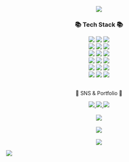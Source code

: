 <div align=center>  
	<img src="https://capsule-render.vercel.app/api?type=waving&color=gradient&height=200&section=header&text=Cheol2%20GitHub!&fontSize=70&animation=twinkling&fontAlignY=35" />
</div> 

<div align=center>  
	<h3>📚 Tech Stack 📚</h3>  
</div>

<div align="center">
	<img src="https://img.shields.io/badge/Python-3776AB?style=for-the-badge&logo=Python&logoColor=white" />  
	<img src="https://img.shields.io/badge/MSSQL-CC2927?style=for-the-badge&logo=microsoftsqlserver&logoColor=white" />
	<img src="https://img.shields.io/badge/PostreSQL-4169E1?style=for-the-badge&logo=postgresql&logoColor=white" />
	<br>
	<img src="https://img.shields.io/badge/ApacheHadoop-66CCFF?style=for-the-badge&logo=apachehadoop&logoColor=white" />
	<img src="https://img.shields.io/badge/ApacheAirflow-017CEE?style=for-the-badge&logo=apacheairflow&logoColor=white" />
	<img src="https://img.shields.io/badge/docker-2496ED?style=for-the-badge&logo=docker&logoColor=white" />
 	<br>
	<img src="https://img.shields.io/badge/NGINX-009639?style=for-the-badge&logo=nginx&logoColor=white" />
	<img src="https://img.shields.io/badge/gunicorn-499848?style=for-the-badge&logo=gunicorn&logoColor=white" />
	<img src="https://img.shields.io/badge/django-092E20?style=for-the-badge&logo=django&logoColor=white" />
	<br>
	<img src="https://img.shields.io/badge/ELK-005571?style=for-the-badge&logo=elasticsearch&logoColor=white" />
	<img src="https://img.shields.io/badge/Prometheus-E6522C?style=for-the-badge&logo=prometheus&logoColor=white" />
	<img src="https://img.shields.io/badge/Grafana-F26822?style=for-the-badge&logo=grafana&logoColor=white" />
	<br>
	<img src="https://img.shields.io/badge/Pytorch-EE4C2C?style=for-the-badge&logo=Pytorch&logoColor=white" />
	<img src="https://img.shields.io/badge/Neo4j-4581C3?style=for-the-badge&logo=Neo4j&logoColor=white" />
	<img src="https://img.shields.io/badge/LangChain-00A3E0?style=for-the-badge&logo=chainlink&logoColor=white" />
	<br>
	<img src="https://img.shields.io/badge/LangGraph-00856F?style=for-the-badge&logo=graph&logoColor=white" />
	<img src="https://img.shields.io/badge/LLM-006400?style=for-the-badge&logo=openai&logoColor=white" />
	<img src="https://img.shields.io/badge/AWS-232F3E?style=for-the-badge&logo=AmazonAWS&logoColor=white" />
</div>

<br>
<div align=center>
	<p>🎨 SNS & Portfolio 🎨</p>
</div>
<div align=center>
	<a href="https://tabby-minute-31c.notion.site/9d2fdcc5d250485f89666c841b55903a?pvs=4">
		<img src="https://img.shields.io/badge/Portfolio-FF3633?style=for-the-badge&logo=Notion&logoColor=white" />
	</a>
	<a href="https://velog.io/@cheol2_y/posts">
		<img src="https://img.shields.io/badge/velog-20C997?style=for-the-badge&logo=velog&logoColor=white" />
	</a>
	<a href="https://github.com/cheol2Y">
		<img src="https://img.shields.io/badge/GitHub-181717?style=for-the-badge&logo=GitHub&logoColor=white" />
	</a>
</div>

<br>
<div align=center>
	<img src="https://github-readme-stats.vercel.app/api/top-langs/?username=cheol2Y&layout=compact&theme=radical&hide_border=true">
	<br><br>
	<img src="https://github-profile-trophy.vercel.app/?username=cheol2Y&theme=onedark&column=7&no-frame=true">
</div>

<div align=center>
	<br>
	<img src="https://github-readme-activity-graph.vercel.app/graph?username=cheol2Y&theme=react-dark&bg_color=20232a&hide_border=true">
</div>

![](./profile-3d-contrib/profile-season-animate.svg)
